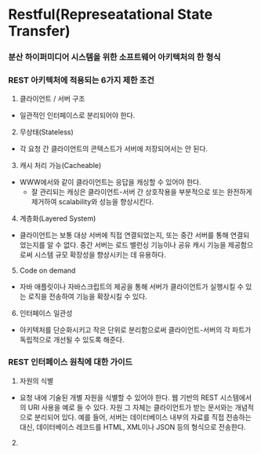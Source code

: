 # Restful(Represeatational State Transfer)
### 분산 하이퍼미디어 시스템을 위한 소프트웨어 아키텍처의 한 형식
  
  
### REST 아키텍처에 적용되는 6가지 제한 조건
 1. 클라이언트 / 서버 구조
  - 일관적인 인터페이스로 분리되어야 한다.
 2. 무상태(Stateless)
  - 각 요청 간 클라이언트의 콘텍스트가 서버에 저장되어서는 안 된다.
 3. 캐시 처리 가능(Cacheable)
  - WWW에서와 같이 클라이언트는 응답을 캐싱할 수 있어야 한다.
    - 잘 관리되는 캐싱은 클라이언트-서버 간 상호작용을 부분적으로 또는 완전하게 제거하여 scalability와 성능을 향상시킨다.
 4. 계층화(Layered System)
  - 클라이언트는 보통 대상 서버에 직접 연결되었는지, 또는 중간 서버를 통해 연결되었는지를 알 수 없다. 
   중간 서버는 로드 밸런싱 기능이나 공유 캐시 기능을 제공함으로써 시스템 규모 확장성을 향상시키는 데 유용하다.
 5. Code on demand
  - 자바 애플릿이나 자바스크립트의 제공을 통해 서버가 클라이언트가 실행시킬 수 있는 로직을 전송하여 기능을 확장시킬 수 있다.
 6. 인터페이스 일관성
  - 아키텍처를 단순화시키고 작은 단위로 분리함으로써 클라이언트-서버의 각 파트가 독립적으로 개선될 수 있도록 해준다.

### REST 인터페이스 원칙에 대한 가이드
 1. 자원의 식별
   - 요청 내에 기술된 개별 자원을 식별할 수 있어야 한다. 웹 기반의 REST 시스템에서의 URI 사용을 예로 들 수 있다. 자원 그 자체는 클라이언트가 받는 문서와는 개념적으로 분리되어 있다. 예를 들어, 서버는 데이터베이스 내부의 자료를 직접 전송하는 대신, 데이터베이스 레코드를 HTML, XML이나 JSON 등의 형식으로 전송한다.
 2. 

